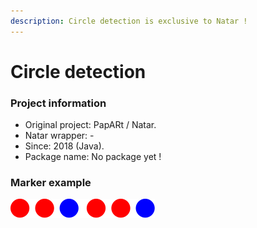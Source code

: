```yaml
---
description: Circle detection is exclusive to Natar !
---
```


# Circle detection

### Project information

* Original project: PapARt / Natar.
* Natar wrapper: - 
* Since: 2018 \(Java\).
* Package name: No package yet !

### Marker example

![A linear marker:  RRBRRB](../../.gitbook/assets/image%20%287%29.png)

